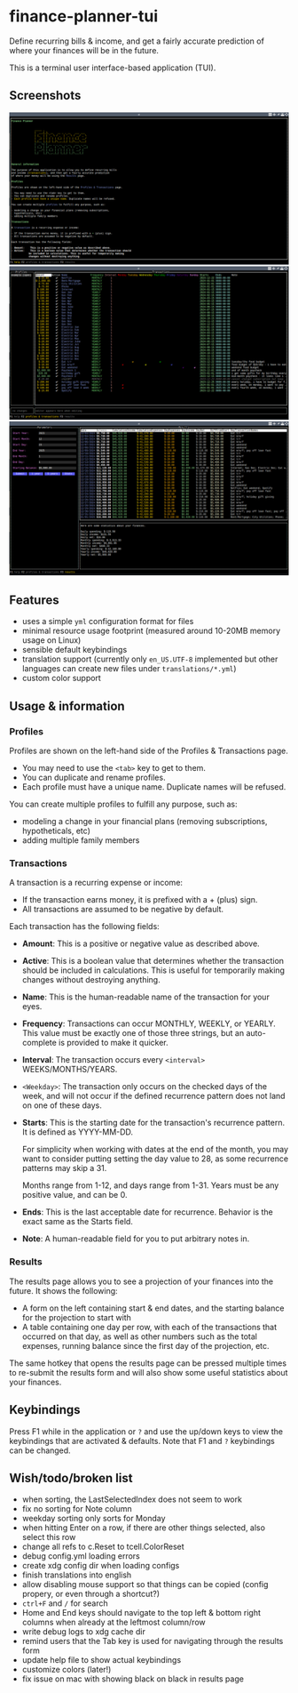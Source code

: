 # finance-planner-tui

Define recurring bills & income, and get a fairly accurate prediction of where your finances will be in the future.

This is a terminal user interface-based application (TUI).

## Screenshots

![A screenshot of the Help page](./screenshots/help.png)
![A screenshot of the Profiles and Transactions page](./screenshots/profiles.png)
![A screenshot of the Results page](./screenshots/results.png)

## Features

- uses a simple `yml` configuration format for files
- minimal resource usage footprint (measured around 10-20MB memory usage on Linux)
- sensible default keybindings
- translation support (currently only `en_US.UTF-8` implemented but other languages can create new files under `translations/*.yml`)
- custom color support

## Usage & information

### Profiles

Profiles are shown on the left-hand side of the Profiles & Transactions page.

- You may need to use the `<tab>` key to get to them.
- You can duplicate and rename profiles.
- Each profile must have a unique name. Duplicate names will be refused.

You can create multiple profiles to fulfill any purpose, such as:

- modeling a change in your financial plans (removing subscriptions,
    hypotheticals, etc)
- adding multiple family members

### Transactions

A transaction is a recurring expense or income:

- If the transaction earns money, it is prefixed with a + (plus) sign.
- All transactions are assumed to be negative by default.

Each transaction has the following fields:

- **Amount**: This is a positive or negative value as described above.
- **Active**: This is a boolean value that determines whether the transaction should
  be included in calculations. This is useful for temporarily making
  changes without destroying anything.
- **Name**: This is the human-readable name of the transaction for your eyes.
- **Frequency**: Transactions can occur MONTHLY, WEEKLY, or YEARLY.
  This value must be exactly one of those three strings, but an auto-
  complete is provided to make it quicker.
- **Interval**:  The transaction occurs every `<interval>` WEEKS/MONTHS/YEARS.
- `<Weekday>`: The transaction only occurs on the checked days of the week, and
  will not occur if the defined recurrence pattern does not land on
  one of these days.
- **Starts**: This is the starting date for the transaction's recurrence pattern.
  It is defined as YYYY-MM-DD.

  For simplicity when working with dates at the end of the month,
  you may want to consider putting setting the day value to 28, as
  some recurrence patterns may skip a 31.

  Months range from 1-12, and days range from 1-31.
  Years must be any positive value, and can be 0.
- **Ends**: This is the last acceptable date for recurrence. Behavior is the
 exact same as the Starts field.
- **Note**: A human-readable field for you to put arbitrary notes in.

### Results

The results page allows you to see a projection of your finances into the
future. It shows the following:

- A form on the left containing start & end dates, and the starting balance
for the projection to start with
- A table containing one day per row, with each of the transactions that
occurred on that day, as well as other numbers such as the total expenses,
running balance since the first day of the projection, etc.

The same hotkey that opens the results page can be pressed multiple times to
re-submit the results form and will also show some useful statistics about
your finances.

## Keybindings

Press F1 while in the application or `?` and use the up/down keys to view the keybindings that are activated & defaults. Note that F1 and `?` keybindings can be changed.

## Wish/todo/broken list

- when sorting, the LastSelectedIndex does not seem to work
- fix no sorting for Note column
- weekday sorting only sorts for Monday
- when hitting Enter on a row, if there are other things selected, also select this row
- change all refs to c.Reset to tcell.ColorReset
- debug config.yml loading errors
- create xdg config dir when loading configs
- finish translations into english
- allow disabling mouse support so that things can be copied (config propery, or even through a shortcut?)
- `ctrl+F` and `/` for search
- Home and End keys should navigate to the top left & bottom right columns when already at the leftmost column/row
- write debug logs to xdg cache dir
- remind users that the Tab key is used for navigating through the results form
- update help file to show actual keybindings
- customize colors (later!)
- fix issue on mac with showing black on black in results page
